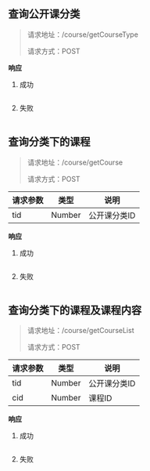 ## 查询公开课分类

> 请求地址：/course/getCourseType
>
> 请求方式：POST

**响应** 

1. 成功

   ```json
   
   ```

2. 失败

   ```json
   
   ```




## 查询分类下的课程

> 请求地址：/course/getCourse
>
> 请求方式：POST

| 请求参数 | 类型   | 说明         |
| -------- | ------ | ------------ |
| tid      | Number | 公开课分类ID |

**响应** 

1. 成功

   ```json
   
   ```

2. 失败

   ```json
   
   ```




## 查询分类下的课程及课程内容

> 请求地址：/course/getCourseList
>
> 请求方式：POST

| 请求参数 | 类型   | 说明         |
| -------- | ------ | ------------ |
| tid      | Number | 公开课分类ID |
| cid      | Number | 课程ID       |

**响应** 

1. 成功

   ```json
   
   ```

2. 失败

   ```json
   
   ```

   